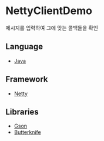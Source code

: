 # NettyClientDemo
메시지를 입력하여 그에 맞는 콜백들을 확인

## Language
- [Java](https://www.oracle.com/java/index.html)

## Framework
- [Netty](https://netty.io)

## Libraries
- [Gson](https://github.com/google/gson)
- [Butterknife](http://jakewharton.github.io/butterknife/)